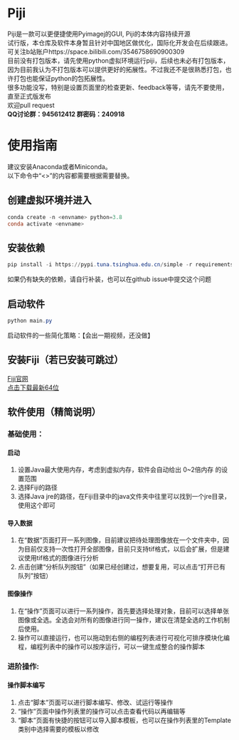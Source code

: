 # Piji
Piji是一款可以更便捷使用Pyimagej的GUI, Piji的本体内容持续开源  
试行版，本仓库及软件本身暂且针对中国地区做优化，国际化开发会在后续跟进。可关注b站账户https://space.bilibili.com/3546758690900309  
目前没有打包版本，请先使用python虚拟环境运行piji，后续也未必有打包版本，因为目前我认为不打包版本可以提供更好的拓展性。不过我还不是很熟悉打包，也许打包也能保证python的包拓展性。  
很多功能没写，特别是设置页面里的检查更新、feedback等等，请先不要使用，直至正式版发布  
欢迎pull request  
**QQ讨论群：945612412  群密码：240918**

# 使用指南
建议安装Anaconda或者Miniconda。  
以下命令中“<>”的内容都需要根据需要替换。  
## 创建虚拟环境并进入
```powershell
conda create -n <envname> python=3.8
conda activate <envname>
```
## 安装依赖
```powershell
pip install -i https://pypi.tuna.tsinghua.edu.cn/simple -r requirements.txt
```
如果仍有缺失的依赖，请自行补装，也可以在github issue中提交这个问题  
## 启动软件
```powershell
python main.py
```
启动软件的一些简化策略：【会出一期视频，还没做】

## 安装Fiji（若已安装可跳过）
[Fiji官网](https://fiji.sc/)  
[点击下载最新64位](https://downloads.imagej.net/fiji/latest/fiji-win64.zip)

## 软件使用（精简说明）
### 基础使用：
#### 启动
1. 设置Java最大使用内存，考虑到虚拟内存，软件会自动给出 0~2倍内存 的设置范围
2. 选择Fiji的路径
3. 选择Java jre的路径，在Fiji目录中的java文件夹中往里可以找到一个jre目录，使用这个即可
#### 导入数据
1. 在“数据”页面打开一系列图像，目前建议把待处理图像放在一个文件夹中，因为目前仅支持一次性打开全部图像，目前只支持tif格式，以后会扩展，但是建议使用tif格式的图像进行分析
2. 点击创建“分析队列按钮”（如果已经创建过，想要复用，可以点击“打开已有队列”按钮）
#### 图像操作
1. 在“操作”页面可以进行一系列操作，首先要选择处理对象，目前可以选择单张图像或全选。全选会对所有的图像进行同一操作，建议在清楚全选的工作机制后使用。  
2. 操作可以直接运行，也可以拖动到右侧的编程列表进行可视化可排序模块化编程，编程列表中的操作可以按序运行，可以一键生成整合的操作脚本
### 进阶操作:
#### 操作脚本编写
1. 点击“脚本”页面可以进行脚本编写、修改、试运行等操作
2. “操作”页面中操作列表里的操作可以点击查看代码以再编辑等
3. “脚本”页面有快捷的按钮可以导入脚本模板，也可以在操作列表里的Template类别中选择需要的模板以修改